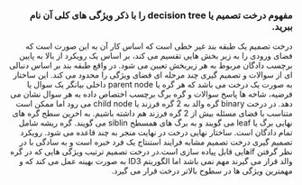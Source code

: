 <div dir="rtl">
  
  ### مفهوم درخت تصمیم یا decision tree را با ذکر ویژگی های کلی آن نام ببرید.
  درخت تصمیم یک طبقه بند غیر خطی است که اساس کار آن به این صورت است که فضای ورودی را به زیر بخش هایی تقسیم می کند، بر اساس یک رویکرد از بالا به پایین برچسب دادگان مربوط به هر زیربخش تعیین می شود. در واقع طبقه بند بر اساس دنبالی ای از سوالات و تصمیم گیری چند مرحله ای فضای ویژگی را محدود می کند. 
    این ساختار به صورت یک درخت می باشد که هر گره یا parent node داخلی بیانگر یک سوال یا فرضیه، شاخه ها پاسخ سوالات و گره برگ برچسب اختصاص داده به هر سوال نشان می دهد. در درخت binary گره والد به 2 گره فرزند یا child node می رود اما ممکن است متناسب با فضای مسئله بیش از 2 گره فرزند هم داشته باشیم. به اخرین سطح گره های نهایی برگ یا leaf می گویند و به برگ های همسطح siblin می گویند. گره ریشه شامل تمام دادگان است.
  ساختار نهایی درخت در نهایت منجر به چند قاعده می شود. رویکرد تصمیم گیری درخت تصمیم مشابه فرایند استنتاج یک فرد خبره است و به سادگی با در نظر گرفتن ifهایی قابل پیاده سازی است.در درخت تصمیم ترتیب ویژگی هایی که در گره والد قرار می گیرند مهم نمی باشد اما الگوریتم ID3 به صورت بهینه عمل می کند که و مهمترین ویژگی ها در سطوح بالاتر درخت قرار می گیرد.

</div>
